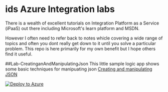 # ids Azure Integration labs
There is a wealth of excellent tutorials on Integration Platform as a Service (iPaaS) out there including Microsoft's learn platform and MSDN. 

However I often need to refer back to notes whicle covering a wide range of topics and often you dont really get down to it until you solve a particular problem. This repo is here primarily for my own benefit but I hope others find it useful.

##Lab-CreatinganAndManipulatingJson
This little sample logic app shows some basic techniques for manipuating json
[Creating and manipulating JSON](https://github.com/idsweb/ids-azure-integrationlabs/blob/main/fundementals.logicapps/Lab-CreatinganAndManipulatingJson/Lab-CreatingAndManipualtingJson.md)

[![Deploy to Azure](https://aka.ms/deploytoazurebutton)](https://portal.azure.com/#create/Microsoft.Template/uri/https%3A%2F%2Fraw.githubusercontent.com%2Fidsweb%2Fids-azure-integrationlabs%2Fmain%2Ffundementals.logicapps%2FLab-CreatinganAndManipulatingJson%2Ftemplate.json)